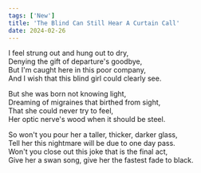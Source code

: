 ```yaml
---
tags: ['New']
title: 'The Blind Can Still Hear A Curtain Call'
date: 2024-02-26
---
```


I feel strung out and hung out to dry,  
Denying the gift of departure's goodbye,  
But I'm caught here in this poor company,  
And I wish that this blind girl could clearly see.

But she was born not knowing light,  
Dreaming of migraines that birthed from sight,  
That she could never try to feel,  
Her optic nerve's wood when it should be steel.

So won't you pour her a taller, thicker, darker glass,  
Tell her this nightmare will be due to one day pass.  
Won't you close out this joke that is the final act,  
Give her a swan song, give her the fastest fade to black.  
